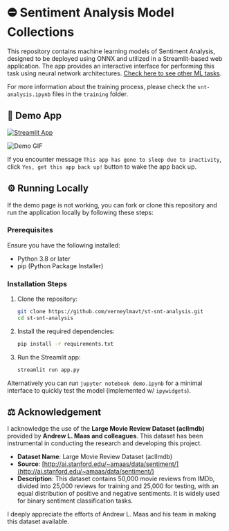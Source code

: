 # ⛔️ Sentiment Analysis Model Collections

This repository contains machine learning models of Sentiment Analysis, designed to be deployed using ONNX and utilized in a Streamlit-based web application. The app provides an interactive interface for performing this task using neural network architectures. [Check here to see other ML tasks](https://github.com/verneylmavt/ml-model).

For more information about the training process, please check the `snt-analysis.ipynb` files in the `training` folder.

## 🎈 Demo App

[![Streamlit App](https://static.streamlit.io/badges/streamlit_badge_black_white.svg)](https://verneylogyt-snt-analysis.streamlit.app/)

![Demo GIF](https://github.com/verneylmavt/st-snt-analysis/blob/main/assets/demo.gif)

If you encounter message `This app has gone to sleep due to inactivity`, click `Yes, get this app back up!` button to wake the app back up.

<!-- [https://verneylogyt.streamlit.app/](https://verneylogyt.streamlit.app/) -->

## ⚙️ Running Locally

If the demo page is not working, you can fork or clone this repository and run the application locally by following these steps:

### Prerequisites

Ensure you have the following installed:

- Python 3.8 or later
- pip (Python Package Installer)

### Installation Steps

1. Clone the repository:

   ```bash
   git clone https://github.com/verneylmavt/st-snt-analysis.git
   cd st-snt-analysis
   ```

2. Install the required dependencies:

   ```bash
   pip install -r requirements.txt
   ```

3. Run the Streamlit app:
   ```bash
   streamlit run app.py
   ```

Alternatively you can run `jupyter notebook demo.ipynb` for a minimal interface to quickly test the model (implemented w/ `ipywidgets`).

## ⚖️ Acknowledgement

I acknowledge the use of the **Large Movie Review Dataset (aclImdb)** provided by **Andrew L. Maas and colleagues**. This dataset has been instrumental in conducting the research and developing this project.

- **Dataset Name**: Large Movie Review Dataset (aclImdb)
- **Source**: [http://ai.stanford.edu/~amaas/data/sentiment/](http://ai.stanford.edu/~amaas/data/sentiment/)
- **Description**: This dataset contains 50,000 movie reviews from IMDb, divided into 25,000 reviews for training and 25,000 for testing, with an equal distribution of positive and negative sentiments. It is widely used for binary sentiment classification tasks.

I deeply appreciate the efforts of Andrew L. Maas and his team in making this dataset available.
